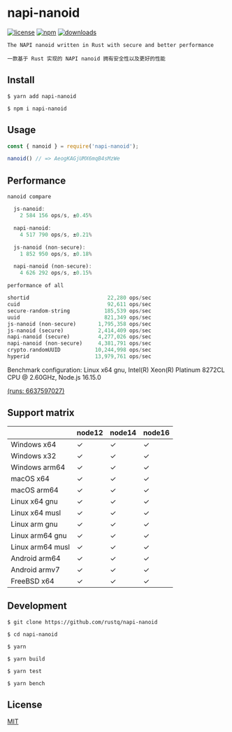 # napi-nanoid


[![license](https://img.shields.io/npm/l/napi-nanoid?color=cyan)](https://revolunet.mit-license.org/) [![npm](https://img.shields.io/npm/v/napi-nanoid?color=orange)](https://www.npmjs.com/package/napi-nanoid) [![downloads](https://img.shields.io/npm/dm/napi-nanoid?color=purple)](https://www.npmjs.com/package/napi-nanoid)

`The NAPI nanoid written in Rust with secure and better performance`

`一款基于 Rust 实现的 NAPI nanoid 拥有安全性以及更好的性能`

## Install

```shell
$ yarn add napi-nanoid
```

```shell
$ npm i napi-nanoid
```

## Usage

```js
const { nanoid } = require('napi-nanoid');

nanoid() // => AeogKAGjUMX6mqB4sMzWe
```

## Performance

`nanoid compare`

```rust
  js-nanoid:
    2 584 156 ops/s, ±0.45%

  napi-nanoid:
    4 517 790 ops/s, ±0.21%

  js-nanoid (non-secure):
    1 852 950 ops/s, ±0.18%

  napi-nanoid (non-secure):
    4 626 292 ops/s, ±0.15%
```

`performance of all`

```rust
shortid                         22,280 ops/sec
cuid                            92,611 ops/sec
secure-random-string           185,539 ops/sec
uuid                           821,349 ops/sec
js-nanoid (non-secure)       1,795,358 ops/sec
js-nanoid (secure)           2,414,409 ops/sec
napi-nanoid (secure)         4,277,026 ops/sec
napi-nanoid (non-secure)     4,381,791 ops/sec
crypto.randomUUID           10,244,998 ops/sec
hyperid                     13,979,761 ops/sec
```

Benchmark configuration: Linux x64 gnu, Intel(R) Xeon(R) Platinum 8272CL CPU @ 2.60GHz, Node.js 16.15.0

[(runs: 6637597027)](https://github.com/rustq/napi-nanoid/runs/6637597027)

## Support matrix

|                  | node12 | node14 | node16 |
| ---------------- | ------ | ------ | ------ |
| Windows x64      | ✓      | ✓      | ✓      |
| Windows x32      | ✓      | ✓      | ✓      |
| Windows arm64    | ✓      | ✓      | ✓      |
| macOS x64        | ✓      | ✓      | ✓      |
| macOS arm64      | ✓      | ✓      | ✓      |
| Linux x64 gnu    | ✓      | ✓      | ✓      |
| Linux x64 musl   | ✓      | ✓      | ✓      |
| Linux arm gnu    | ✓      | ✓      | ✓      |
| Linux arm64 gnu  | ✓      | ✓      | ✓      |
| Linux arm64 musl | ✓      | ✓      | ✓      |
| Android arm64    | ✓      | ✓      | ✓      |
| Android armv7    | ✓      | ✓      | ✓      |
| FreeBSD x64      | ✓      | ✓      | ✓      |

## Development

```shell
$ git clone https://github.com/rustq/napi-nanoid

$ cd napi-nanoid

$ yarn
```

```shell
$ yarn build

$ yarn test
```

```shell
$ yarn bench
```

## License

[MIT](https://opensource.org/licenses/MIT)
